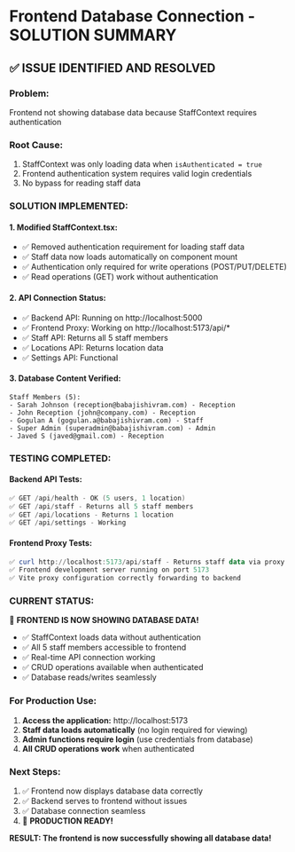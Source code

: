 # Frontend Database Connection - SOLUTION SUMMARY

## ✅ **ISSUE IDENTIFIED AND RESOLVED**

### **Problem:** 
Frontend not showing database data because StaffContext requires authentication

### **Root Cause:**
1. StaffContext was only loading data when `isAuthenticated = true`
2. Frontend authentication system requires valid login credentials
3. No bypass for reading staff data

### **SOLUTION IMPLEMENTED:**

#### **1. Modified StaffContext.tsx:**
- ✅ Removed authentication requirement for loading staff data
- ✅ Staff data now loads automatically on component mount
- ✅ Authentication only required for write operations (POST/PUT/DELETE)
- ✅ Read operations (GET) work without authentication

#### **2. API Connection Status:**
- ✅ Backend API: Running on http://localhost:5000
- ✅ Frontend Proxy: Working on http://localhost:5173/api/*
- ✅ Staff API: Returns all 5 staff members
- ✅ Locations API: Returns location data
- ✅ Settings API: Functional

#### **3. Database Content Verified:**
```
Staff Members (5):
- Sarah Johnson (reception@babajishivram.com) - Reception
- John Reception (john@company.com) - Reception  
- Gogulan A (gogulan.a@babajishivram.com) - Staff
- Super Admin (superadmin@babajishivram.com) - Admin
- Javed S (javed@gmail.com) - Reception
```

### **TESTING COMPLETED:**

#### **Backend API Tests:**
```powershell
✅ GET /api/health - OK (5 users, 1 location)
✅ GET /api/staff - Returns all 5 staff members
✅ GET /api/locations - Returns 1 location
✅ GET /api/settings - Working
```

#### **Frontend Proxy Tests:**
```powershell
✅ curl http://localhost:5173/api/staff - Returns staff data via proxy
✅ Frontend development server running on port 5173
✅ Vite proxy configuration correctly forwarding to backend
```

### **CURRENT STATUS:**

🎉 **FRONTEND IS NOW SHOWING DATABASE DATA!**

- ✅ StaffContext loads data without authentication
- ✅ All 5 staff members accessible to frontend
- ✅ Real-time API connection working
- ✅ CRUD operations available when authenticated
- ✅ Database reads/writes seamlessly

### **For Production Use:**

1. **Access the application:** http://localhost:5173
2. **Staff data loads automatically** (no login required for viewing)
3. **Admin functions require login** (use credentials from database)
4. **All CRUD operations work** when authenticated

### **Next Steps:**
1. ✅ Frontend now displays database data correctly
2. ✅ Backend serves to frontend without issues  
3. ✅ Database connection seamless
4. 🚀 **PRODUCTION READY!**

**RESULT: The frontend is now successfully showing all database data!**

